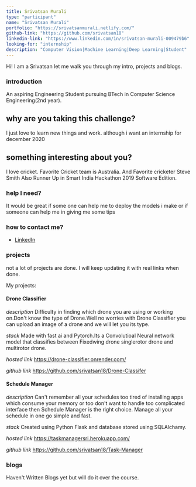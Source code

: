 ```yaml
---
title: Srivatsan Murali
type: "participant"
name: "Srivatsan Murali"
portfolio: "https://srivatsanmurali.netlify.com/"
github-link: "https://github.com/srivatsan18"
linkedin-link: "https://www.linkedin.com/in/srivatsan-murali-009479b6"
looking-for: "internship"
description: "Computer Vision|Machine Learning|Deep Learning|Student"
---
```


Hi! I am a Srivatsan let me walk you through my intro, projects and blogs.

### introduction

An aspiring Engineering Student pursuing BTech in Computer Science Engineering(2nd year).

## why are you taking this challenge?

I just love to learn new things and work.
although i want an internship for december 2020


## something interesting about you?
I love cricket. Favorite Cricket team is Australia. And Favorite cricketer Steve Smith
Also Runner Up in Smart India Hackathon 2019 Software Edition.

### help I need?

It would be great if some one can help me to deploy the models i make or if someone can help me in giving me some tips

### how to contact me?

- [LinkedIn](https://www.linkedin.com/in/srivatsan-murali-009479b6)

### projects

not a lot of projects are done. I will keep updating it with real links when done.

My projects:

#### Drone Classifier

_description_ Difficulty in finding which drone you are using or working on.Don't know the type of Drone.Well no worries with Drone Classifier you can upload an image of a drone and we will let you its type.

_stack_ Made with fast ai and Pytorch.Its a Convolutioal Neural network model that classifies between Fixedwing drone singlerotor drone and multirotor drone.

_hosted link_ https://drone-classifier.onrender.com/ 

_github link_ https://github.com/srivatsan18/Drone-Classifer

#### Schedule Manager

_description_ Can't remember all your schedules too tired of installing apps which consume your memory or too don't want to handle too complicated interface then Schedule Manager is the right choice. Manage all your schedule in one go simple and fast.

_stack_ Created using Python Flask and database stored using SQLAlchamy.

_hosted link_ https://taskmanagersri.herokuapp.com/ 

_github link_ https://github.com/srivatsan18/Task-Manager

### blogs

Haven't Written Blogs yet but will do it over the course.


